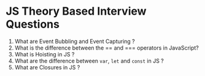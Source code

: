 # JS Theory Based Interview Questions

1. What are Event Bubbling and Event Capturing ?
2. What is the difference between the == and === operators in JavaScript?
3. What is Hoisting in JS ?
4. What are the difference between ``var``, ``let`` and ``const`` in JS ?
5. What are Closures in JS ?